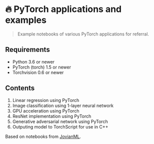 # 🔥 PyTorch applications and examples
> Example notebooks of various PyTorch applications for referral.

## Requirements
- Python 3.6 or newer
- PyTorch (torch) 1.5 or newer
- Torchvision 0.6 or newer

## Contents
1. Linear regression using PyTorch
2. Image classification using 1-layer neural network
3. GPU acceleration using PyTorch
4. ResNet implementation using PyTorch
5. Generative adversarial network using PyTorch
6. Outputing model to TorchScript for use in C++

Based on notebooks from [JovianML](https://jovian.ml/aakashns/01-pytorch-basics).